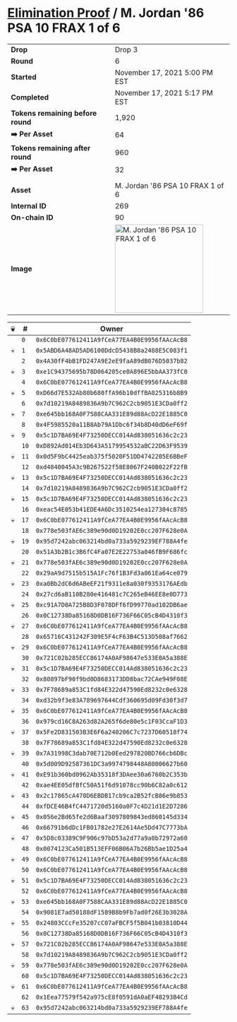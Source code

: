 # [Elimination Proof](./readme.md) / M. Jordan &#039;86 PSA 10 FRAX 1 of 6

|||
|---|---|
| **Drop** | Drop 3 |
| **Round** | 6 |
| **Started** | November 17, 2021 5:00 PM EST |
| **Completed** | November 17, 2021 5:17 PM EST |
| **Tokens remaining before round** | 1,920 |
| **➡️ Per Asset** | 64 |
| **Tokens remaining after round** | 960 |
| **➡️ Per Asset** | 32 |
| | |
| **Asset** | M. Jordan &#039;86 PSA 10 FRAX 1 of 6 |
| **Internal ID** | 269 |
| **On-chain ID** | 90 |
| **Image** | <img src="https://tcdn.blokpax.com/94d9199b-dc26-4163-ba8b-543033744cde/b0489267328e9210e7c90cea8f25eebd7bf1435092cb9ed516717769464027a3.jpg" height="200" alt="M. Jordan &#039;86 PSA 10 FRAX 1 of 6" /> |


| 💀 | # | Owner |
| --- | --- | --- |
|  | `0` | `0x6C0bE077612411A9fCeA77EA4B0E9956fAAcAcB8` |
| 💀 | `1` | `0x5ABD6A48AD5AD6100DdcD5438B8a2488E5C083f1` |
|  | `2` | `0x4A30fF4bB1FD247A9E2eE9faA89dB076D5037b82` |
| 💀 | `3` | `0xe1C94375695b78D064205ce0A896E5bbAA373fC0` |
|  | `4` | `0x6C0bE077612411A9fCeA77EA4B0E9956fAAcAcB8` |
| 💀 | `5` | `0xD66d7E532Ab80b680ffA96b10dffBA025316b8B9` |
|  | `6` | `0x7d10219A8489836A9b7C962C2cb9051E3CDa0ff2` |
| 💀 | `7` | `0xe645bb168A0F7588CAA331E89d88AcD22E1885C0` |
|  | `8` | `0x4F5985520a11B8Ab79A1Dbc6f34b8D40dD6eF69f` |
| 💀 | `9` | `0x5c1D7BA69E4F73250DECC014Ad838051636c2c23` |
|  | `10` | `0xD892Ad014Eb3D643A5179954532aBC22D63F9539` |
| 💀 | `11` | `0x0d5F9bC4425eab375f5020F51DD4742205E6BBeF` |
|  | `12` | `0xd4840045A3c9B267522f58E8067F240B022F22fB` |
| 💀 | `13` | `0x5c1D7BA69E4F73250DECC014Ad838051636c2c23` |
|  | `14` | `0x7d10219A8489836A9b7C962C2cb9051E3CDa0ff2` |
| 💀 | `15` | `0x5c1D7BA69E4F73250DECC014Ad838051636c2c23` |
|  | `16` | `0xeac54E053b41EDE4A6Dc3510254ea127304c8785` |
| 💀 | `17` | `0x6C0bE077612411A9fCeA77EA4B0E9956fAAcAcB8` |
|  | `18` | `0x778e503fAE6c389e90d0D19202E0cc207F628e0A` |
| 💀 | `19` | `0x95d7242abc063214bd0a733a5929239EF788A4fe` |
|  | `20` | `0x51A3b2B1c3B6fC4Fa07E2E22753a046fB9F686fc` |
| 💀 | `21` | `0x778e503fAE6c389e90d0D19202E0cc207F628e0A` |
|  | `22` | `0x29aA9d7515b515A1Fc76f1B3Fd3a061Ea64ce079` |
| 💀 | `23` | `0xa0Bb2dC6d6ABeEF21f9311e8a030f9353176AEdb` |
|  | `24` | `0x27cd6aB110B280e416481c7C265eB46EE8e0D773` |
| 💀 | `25` | `0xc91A7D0A725B8D3F078DFf6fD99770ad102DB6ae` |
|  | `26` | `0x0C12738Da85168D0DB16F736F66C05cB4D4310f3` |
| 💀 | `27` | `0x6C0bE077612411A9fCeA77EA4B0E9956fAAcAcB8` |
|  | `28` | `0x65716C431242F309E5F4cF63B4C513D508af7662` |
| 💀 | `29` | `0x6C0bE077612411A9fCeA77EA4B0E9956fAAcAcB8` |
|  | `30` | `0x721C02b285ECC86174A0AF98647e533E0A5a388E` |
| 💀 | `31` | `0x5c1D7BA69E4F73250DECC014Ad838051636c2c23` |
|  | `32` | `0x80897bF90f9bd0D8683173DD8bac72CAe949F08E` |
| 💀 | `33` | `0x7F78689a853C1fd84E322d47590Ed8232c0e6328` |
|  | `34` | `0xd32b9f3e83A789697644Cdf360695d09Fd30f3d7` |
| 💀 | `35` | `0x6C0bE077612411A9fCeA77EA4B0E9956fAAcAcB8` |
|  | `36` | `0x979cd16C8A263d82A265f6de80e5c1F03CcaF1D3` |
| 💀 | `37` | `0x5Fe2D831503B3E6F6a240206C7c7237D60518f74` |
|  | `38` | `0x7F78689a853C1fd84E322d47590Ed8232c0e6328` |
| 💀 | `39` | `0x7A31998C3dab70E712b0Eed297820BD766cb6DBc` |
|  | `40` | `0x5d009D92587361DC3a9974798448A80006627b60` |
| 💀 | `41` | `0xE91b360bd0962Ab35318f3DAee30a6760b2C353b` |
|  | `42` | `0xae4EE05dfBfC50A51f6d91078cc90b6C82a0c612` |
| 💀 | `43` | `0x2c17865cA470D6EBDB17cb9ca2B52fcB86e9b853` |
|  | `44` | `0xfDCE46B4fC4471720d5160a0F7c4D21d1E2D7286` |
| 💀 | `45` | `0x056e2Bd65fe2d6Baaf3097809843ed860145d334` |
|  | `46` | `0x66791b6dDc1FB01782e27E2614Ae5Dd47C7773bA` |
| 💀 | `47` | `0x5D8c03389C9F906c97bD53a2d77a9a0b72972a60` |
|  | `48` | `0x0074123Ca501B513EFF06B06A7b26Bb5ae1D25a4` |
| 💀 | `49` | `0x6C0bE077612411A9fCeA77EA4B0E9956fAAcAcB8` |
|  | `50` | `0x6C0bE077612411A9fCeA77EA4B0E9956fAAcAcB8` |
| 💀 | `51` | `0x5c1D7BA69E4F73250DECC014Ad838051636c2c23` |
|  | `52` | `0x6C0bE077612411A9fCeA77EA4B0E9956fAAcAcB8` |
| 💀 | `53` | `0xe645bb168A0F7588CAA331E89d88AcD22E1885C0` |
|  | `54` | `0x9081E7ad50188dF1589B8b9Fb7ad0f26E3b3028A` |
| 💀 | `55` | `0x24803CCcFe35207cC07aFBCF5f5B041b03810D44` |
|  | `56` | `0x0C12738Da85168D0DB16F736F66C05cB4D4310f3` |
| 💀 | `57` | `0x721C02b285ECC86174A0AF98647e533E0A5a388E` |
|  | `58` | `0x7d10219A8489836A9b7C962C2cb9051E3CDa0ff2` |
| 💀 | `59` | `0x778e503fAE6c389e90d0D19202E0cc207F628e0A` |
|  | `60` | `0x5c1D7BA69E4F73250DECC014Ad838051636c2c23` |
| 💀 | `61` | `0x6C0bE077612411A9fCeA77EA4B0E9956fAAcAcB8` |
|  | `62` | `0x1Eea77579f542a975cE8f0591dA0aEF48293B4Cd` |
| 💀 | `63` | `0x95d7242abc063214bd0a733a5929239EF788A4fe` |
